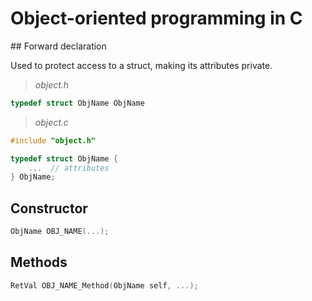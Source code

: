 # Object-oriented programming in C

## Forward declaration

Used to protect access to a struct, making its attributes private.

> _object.h_
```c
typedef struct ObjName ObjName
```

> _object.c_
```c
#include "object.h"

typedef struct ObjName {
    ...  // attributes
} ObjName;
```

## Constructor
```c
ObjName OBJ_NAME(...);
```

## Methods
```c
RetVal OBJ_NAME_Method(ObjName self, ...);
```


